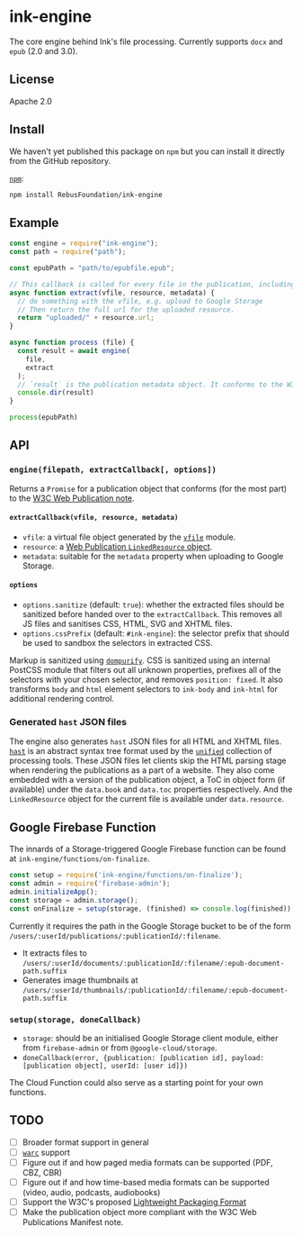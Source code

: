 # ink-engine

The core engine behind Ink's file processing. Currently supports `docx` and `epub` (2.0 and 3.0).

## License

Apache 2.0

## Install

We haven't yet published this package on `npm` but you can install it directly from the GitHub repository.

[`npm`](https://docs.npmjs.com/cli/install):

```sh
npm install RebusFoundation/ink-engine
```

## Example

```js
const engine = require("ink-engine");
const path = require("path");

const epubPath = "path/to/epubfile.epub";

// This callback is called for every file in the publication, including those generated by the engine like the publication JSON file itself
async function extract(vfile, resource, metadata) {
  // do something with the vfile, e.g. upload to Google Storage
  // Then return the full url for the uploaded resource.
  return "uploaded/" + resource.url;
}

async function process (file) {
  const result = await engine(
    file,
    extract
  );
  // `result` is the publication metadata object. It conforms to the W3C wpub standard _for the most part.
  console.dir(result)
}

process(epubPath)
```


## API

### `engine(filepath, extractCallback[, options])`

Returns a `Promise` for a publication object that conforms (for the most part) to the [W3C Web Publication note](https://www.w3.org/TR/wpub/).

#### `extractCallback(vfile, resource, metadata)`

* `vfile`: a virtual file object generated by the [`vfile`](https://github.com/vfile/vfile) module.
* `resource`: a [Web Publication `LinkedResource` object](https://www.w3.org/TR/wpub/#app-linkedResource). 
* `metadata`: suitable for the `metadata` property when uploading to Google Storage.

#### `options`

* `options.sanitize` (default: `true`): whether the extracted files should be sanitized before handed over to the `extractCallback`. This removes all JS files and sanitises CSS, HTML, SVG and XHTML files.
* `options.cssPrefix` (default: `#ink-engine`): the selector prefix that should be used to sandbox the selectors in extracted CSS.

Markup is sanitized using [`dompurify`](https://github.com/cure53/DOMPurify). CSS is sanitized using an internal PostCSS module that filters out all unknown properties, prefixes all of the selectors with your chosen selector, and removes `position: fixed`. It also transforms `body` and `html` element selectors to `ink-body` and `ink-html` for additional rendering control.

### Generated `hast` JSON files

The engine also generates `hast` JSON files for all HTML and XHTML files. [`hast`](https://github.com/syntax-tree/hast) is an abstract syntax tree format used by the [`unified`](https://github.com/unifiedjs/unified) collection of processing tools. These JSON files let clients skip the HTML parsing stage when rendering the publications as a part of a website. They also come embedded with a version of the publication object, a ToC in object form (if available) under the `data.book` and `data.toc` properties respectively. And the `LinkedResource` object for the current file is available under `data.resource`.

## Google Firebase Function

The innards of a Storage-triggered Google Firebase function can be found at `ink-engine/functions/on-finalize`.

```js
const setup = require('ink-engine/functions/on-finalize');
const admin = require('firebase-admin');
admin.initializeApp();
const storage = admin.storage();
const onFinalize = setup(storage, (finished) => console.log(finished));
```

Currently it requires the path in the Google Storage bucket to be of the form `/users/:userId/publications/:publicationId/:filename`.

* It extracts files to `/users/:userId/documents/:publicationId/:filename/:epub-document-path.suffix`
* Generates image thumbnails at `/users/:userId/thumbnails/:publicationId/:filename/:epub-document-path.suffix`

### `setup(storage, doneCallback)`

* `storage`: should be an initialised Google Storage client module, either from `firebase-admin` or from `@google-cloud/storage`.
* `doneCallback(error, {publication: [publication id], payload: [publication object], userId: [user id]})`

The Cloud Function could also serve as a starting point for your own functions.

## TODO

- [ ] Broader format support in general
- [ ] [`warc`](https://en.wikipedia.org/wiki/Web_ARChive) support
- [ ] Figure out if and how paged media formats can be supported (PDF, CBZ, CBR)
- [ ] Figure out if and how time-based media formats can be supported (video, audio, podcasts, audiobooks)
- [ ] Support the W3C's proposed [Lightweight Packaging Format](https://www.w3.org/TR/lpf/)
- [ ] Make the publication object more compliant with the W3C Web Publications Manifest note.
